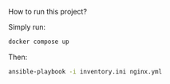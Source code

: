 How to run this project?

Simply run:

```bash
docker compose up
```

Then:

```bash
ansible-playbook -i inventory.ini nginx.yml
```

